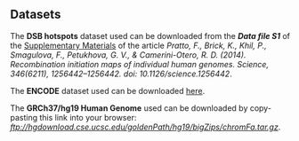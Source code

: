 Datasets
--------
The **DSB hotspots** dataset used can be downloaded from the **_Data file S1_** of the [Supplementary Materials](https://science.sciencemag.org/content/suppl/2014/11/12/346.6211.1256442.DC1) of the article _Pratto, F., Brick, K., Khil, P., Smagulova, F., Petukhova, G. V., & Camerini-Otero, R. D. (2014). Recombination initiation maps of individual human genomes. Science, 346(6211), 1256442–1256442. doi: 10.1126/science.1256442_.

The **ENCODE** dataset used can be downloaded [here](https://www.dropbox.com/s/8g3kc0ai9ir5d15/encode_roadmap_act.txt.gz).

The **GRCh37/hg19 Human Genome** used can be downloaded by copy-pasting this link into your browser: _ftp://hgdownload.cse.ucsc.edu/goldenPath/hg19/bigZips/chromFa.tar.gz_.